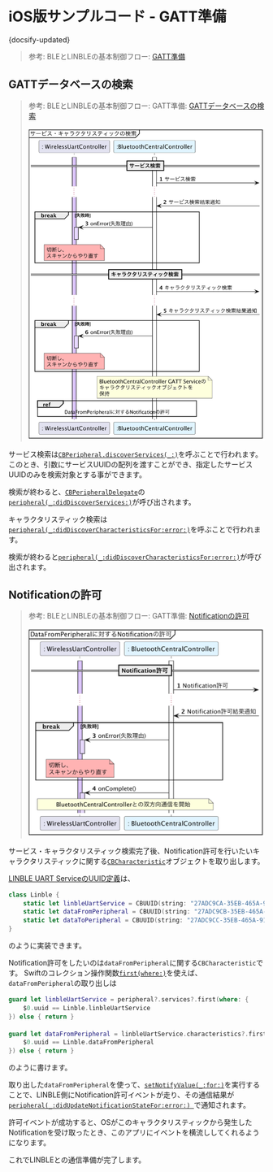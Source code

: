 # iOS版サンプルコード - GATT準備

{docsify-updated}

> 参考: BLEとLINBLEの基本制御フロー: [GATT準備](common/flows/prepare-gatt.md)

## GATTデータベースの検索

> 参考: BLEとLINBLEの基本制御フロー: GATT準備: [GATTデータベースの検索](common/flows/prepare-gatt#gattデータベースの検索)
>
> ![](../../out/plantuml/sequence_discover_services_and_characteristics.png)

サービス検索は[`CBPeripheral.discoverServices(_:)`](<https://developer.apple.com/documentation/corebluetooth/cbperipheral/discoverservices(_:)>)を呼ぶことで行われます。
このとき、引数にサービスUUIDの配列を渡すことができ、指定したサービスUUIDのみを検索対象とする事ができます。

検索が終わると、[`CBPeripheralDelegate`](https://developer.apple.com/documentation/corebluetooth/cbperipheraldelegate)の[`peripheral(_:didDiscoverServices:)`](<https://developer.apple.com/documentation/corebluetooth/cbperipheraldelegate/peripheral(_:diddiscoverservices:)>)が呼び出されます。

キャラクタリスティック検索は[`peripheral(_:didDiscoverCharacteristicsFor:error:)`](<https://developer.apple.com/documentation/corebluetooth/cbperipheral/discovercharacteristics(_:for:)>)を呼ぶことで行われます。

検索が終わると[`peripheral(_:didDiscoverCharacteristicsFor:error:)`](<https://developer.apple.com/documentation/corebluetooth/cbperipheraldelegate/peripheral(_:diddiscovercharacteristicsfor:error:)>)が呼び出されます。

## Notificationの許可

> 参考: BLEとLINBLEの基本制御フロー: GATT準備: [Notificationの許可](common/flows/prepare-gatt#notificationの許可)
>
> ![](../../out/plantuml/sequence_enable_notification_from_dfp.png)

サービス・キャラクタリスティック検索完了後、Notification許可を行いたいキャラクタリスティックに関する[`CBCharacteristic`](https://developer.apple.com/documentation/corebluetooth/cbcharacteristic)オブジェクトを取り出します。

[LINBLE UART ServiceのUUID定義](common/flows/prepare-gatt#linble-uart-serviceのuuid・属性定義)は、

```swift
class Linble {
    static let linbleUartService = CBUUID(string: "27ADC9CA-35EB-465A-9154-B8FF9076F3E8")
    static let dataFromPeripheral = CBUUID(string: "27ADC9CB-35EB-465A-9154-B8FF9076F3E8")
    static let dataToPeripheral = CBUUID(string: "27ADC9CC-35EB-465A-9154-B8FF9076F3E8")
}
```

のように実装できます。

Notification許可をしたいのは`dataFromPeripheral`に関する`CBCharacteristic`です。
Swiftのコレクション操作関数[`first(where:)`](<https://developer.apple.com/documentation/swift/array/first(where:)>)を使えば、`dataFromPeripheral`の取り出しは

```swift
guard let linbleUartService = peripheral?.services?.first(where: {
    $0.uuid == Linble.linbleUartService
}) else { return }

guard let dataFromPeripheral = linbleUartService.characteristics?.first(where: {
    $0.uuid == Linble.dataFromPeripheral
}) else { return }
```

のように書けます。

取り出した`dataFromPeripheral`を使って、[`setNotifyValue(_:for:)`](<https://developer.apple.com/documentation/corebluetooth/cbperipheral/setnotifyvalue(_:for:)>)を実行することで、LINBLE側にNotification許可イベントが走り、その通信結果が[`peripheral(_:didUpdateNotificationStateFor:error:)
`](<https://developer.apple.com/documentation/corebluetooth/cbperipheraldelegate/peripheral(_:didupdatenotificationstatefor:error:)>)で通知されます。

許可イベントが成功すると、OSがこのキャラクタリスティックから発生したNotificationを受け取ったとき、このアプリにイベントを横流ししてくれるようになります。

これでLINBLEとの通信準備が完了します。
